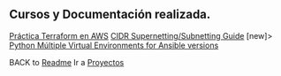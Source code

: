 ## Cursos y Documentación realizada. 

[Práctica Terraform en AWS](https://github.com/pro-public/template_terraform_aws.git)
[CIDR Supernetting/Subnetting Guide](Guia_definitiva_CIDR.pdf)
[new]> [Python Múltiple Virtual Environments for Ansible versions](./papers/ansible_mul_ver.md)




BACK to [Readme](../README.md)
Ir a [Proyectos](../proyectos.md)